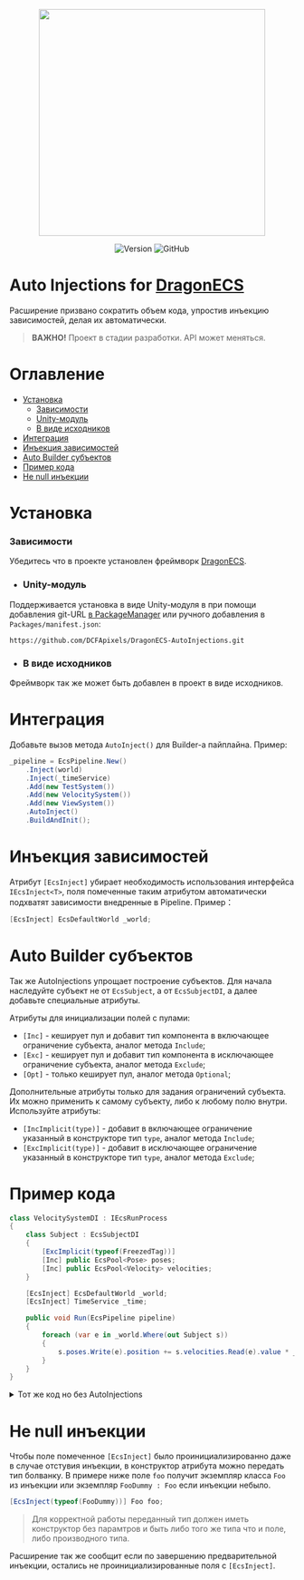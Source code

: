 <p align="center">
<img width="400" src="https://github.com/DCFApixels/DragonECS-AutoInjections/assets/99481254/f120bb2b-5117-4546-aa13-4734b2608712.png">
</p>

<p align="center">
<img alt="Version" src="https://img.shields.io/github/package-json/v/DCFApixels/DragonECS-AutoInjections?color=%23ff4e85&style=for-the-badge">
  <img alt="GitHub" src="https://img.shields.io/github/license/DCFApixels/DragonECS-AutoInjections?color=ff4e85&style=for-the-badge">
<!--<img alt="Discord" src="https://img.shields.io/discord/1111696966208999525?color=%23ff4e85&label=Discord&logo=Discord&logoColor=%23ff4e85&style=for-the-badge">-->
</p>

# Auto Injections for [DragonECS](https://github.com/DCFApixels/DragonECS)
Расширение призвано сократить объем кода, упростив инъекцию  зависимостей, делая их автоматически.
> **ВАЖНО!** Проект в стадии разработки. API может меняться.
# Оглавление
* [Установка](#Установка)
   * [Зависимости](#Зависимости)
   * [Unity-модуль](#Unity-модуль)
   * [В виде исходников](#В-виде-иходников)
* [Интеграция](#Интеграция)
* [Инъекция зависимостей](#Инъекция-зависимостей)
* [Auto Builder субъектов](#Auto-Builder-субъектов)
* [Пример кода](#Пример-кода)
* [Не null инъекции](#Не-null-инъекции)

# Установка
### Зависимости
Убедитесь что в проекте установлен фреймворк [DragonECS](https://github.com/DCFApixels/DragonECS).
* ### Unity-модуль
Поддерживается установка в виде Unity-модуля в  при помощи добавления git-URL [в PackageManager](https://docs.unity3d.com/2023.2/Documentation/Manual/upm-ui-giturl.html) или ручного добавления в `Packages/manifest.json`: 
```
https://github.com/DCFApixels/DragonECS-AutoInjections.git
```
* ### В виде исходников
Фреймворк так же может быть добавлен в проект в виде исходников. 

# Интеграция
Добавьте вызов метода `AutoInject()` для Builder-а пайплайна. Пример:
```csharp
_pipeline = EcsPipeline.New()
    .Inject(world)
    .Inject(_timeService)
    .Add(new TestSystem())
    .Add(new VelocitySystem())
    .Add(new ViewSystem())
    .AutoInject()
    .BuildAndInit();
```
  
# Инъекция зависимостей
Атрибут `[EcsInject]` убирает необходимость использования интерфейса `IEcsInject<T>`, поля помеченные таким атрибутом автоматически подхватят зависимости внедренные в Pipeline. Пример： 
```csharp
[EcsInject] EcsDefaultWorld _world;
```
# Auto Builder субъектов
Так же AutoInjections упрощает построение субъектов. Для начала наследуйте субъект не от `EcsSubject`, а от `EcsSubjectDI`, а далее добавьте специальные атрибуты.

Атрибуты для инициализации полей с пулами: 
* `[Inc]` - кеширует пул и добавит тип компонента в включающее ограничение субъекта, аналог метода `Include`;
* `[Exc]` - кеширует пул и добавит тип компонента в исключающее ограничение субъекта, аналог метода `Exclude`;
* `[Opt]` - только кеширует пул, аналог метода `Optional`;

Дополнительные атрибуты только для задания ограничений субъекта. Их можно применить к самому субъекту, либо к любому полю внутри. Используйте атрибуты: 
* `[IncImplicit(type)]` - добавит в включающее ограничение указанный в конструкторе тип `type`, аналог метода `Include`;
* `[ExcImplicit(type)]` - добавит в исключающее ограничение указанный в конструкторе тип `type`, аналог метода `Exclude`;

# Пример кода
```csharp
class VelocitySystemDI : IEcsRunProcess
{
    class Subject : EcsSubjectDI
    {
        [ExcImplicit(typeof(FreezedTag))]
        [Inc] public EcsPool<Pose> poses;
        [Inc] public EcsPool<Velocity> velocities;
    }

    [EcsInject] EcsDefaultWorld _world;
    [EcsInject] TimeService _time;

    public void Run(EcsPipeline pipeline)
    {
        foreach (var e in _world.Where(out Subject s))
        {
            s.poses.Write(e).position += s.velocities.Read(e).value * _time.DeltaTime;
        }
    }
}
```
<details>
<summary>Тот же код но без AutoInjections</summary>
    
```csharp
class VelocitySystem : IEcsRunProcess, IEcsInject<EcsDefaultWorld>, IEcsInject<TimeService>
{
    class Subject : EcsSubject
    {
        public EcsPool<Pose> poses;
        public EcsPool<Velocity> velocities;
        public Subject(Builder b)
        {
            b.Exclude<FreezedTag>();
            poses = b.Include<Pose>();
            velocities = b.Include<Velocity>();
        }
    }

    EcsDefaultWorld _world;
    TimeService _time;

    public void Inject(EcsDefaultWorld obj) => _world = obj;
    public void Inject(TimeService obj) => _time = obj;

    public void Run(EcsPipeline pipeline)
    {
        foreach (var e in _world.Where(out Subject s))
        {
            s.poses.Write(e).position += s.velocities.Read(e).value * _time.DeltaTime;
        }
    }
}
```

</details>
    
# Не null инъекции

Чтобы поле помеченное `[EcsInject]` было проинициализированно даже в случае отстувия инъекции, в конструктор атрибута можно передать тип болванку. В примере ниже поле `foo` получит экземпляр класса `Foo` из инъекции или экземпляр `FooDummy : Foo` если инъекции небыло.
``` csharp
[EcsInject(typeof(FooDummy))] Foo foo;
```
> Для корректной работы переданный тип должен иметь конструктор без парамтров и быть либо того же типа что и поле, либо производного типа.
  
Расширение так же сообщит если по завершению предварительной инъекции, остались не проинициализированные поля с `[EcsInject]`.
